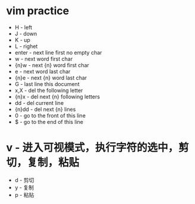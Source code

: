 # vim practice
- H - left 
- J - down
- K - up
- L - righet
- enter - next line first no empty char
- w - next word first char
- {n}w - next {n} word first char
- e - next word last char
- {n}e - next {n} word last char
- G - last line this document
- x,X - del the following letter
- {n}x - del next {n} following letters
- dd - del current line
- {n}dd - del next {n} lines
- 0 - go to the front of this line
- $ - go to the end of this line 

# v - 进入可视模式，执行字符的选中，剪切，复制，粘贴
- d - 剪切
- y - 复制
- p - 粘贴
